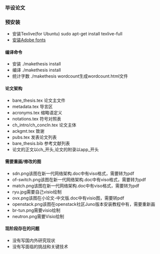 ### 毕设论文

### 预安装

- 安装Texlive(for Ubuntu) sudo apt-get install texlive-full
- [安装Adobe fonts](http://m.blog.csdn.net/article/details?id=41981815)

#### 编译命令

- 安装 ./makethesis install
- 编译 ./makethesis install
- 统计字数 ./makethesis wordcount生成wordcount.html文件

#### 论文架构

- bare\_thesis.tex 论文主文件
- metadata.tex 导言区
- acronyms.tex 缩略语定义
- notations.tex 符号对照表
- ch\_intro/ch\_concln.tex 论文主体
- ackgmt.tex 致谢
- pubs.tex 发表论文列表
- bare\_thesis.bib 参考文献列表
- 论文的正文以ch\_开头,论文的附录以app\_开头

#### 需要重画/修改的图
- sdn.png该图在新一代网络架构.doc中有viso格式，需要转为pdf
- of-switch.png该图在新一代网络架构.doc中有viso格式，需要转为pdf
- match.png该图在新一代网络架构.doc中有viso格式，需要转为pdf
- ryu.jpg需要自己visio绘制
- ovx.png该图在小论文-中文版.doc中有visio图，需要转pdf
- openstack.png该图在openstack社区Juno版本安装教程中有，需要重新画
- br-tun.png需要visio绘制
- neutron.png需要Visio绘制

#### 现阶段存在的问题
- 没有写国内外研究现状
- 没有写面临的挑战和关键技术